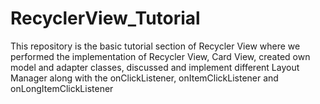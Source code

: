 # RecyclerView_Tutorial
This repository is the basic tutorial section of Recycler View where we performed the implementation of Recycler View, Card View, created own model and adapter classes, discussed and implement different Layout Manager along with the onClickListener, onItemClickListener and onLongItemClickListener
